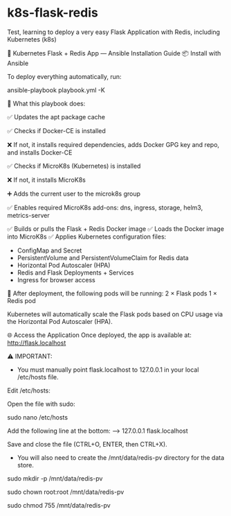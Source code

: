 # k8s-flask-redis
Test, learning to deploy a very easy Flask Application with Redis, including Kubernetes (k8s)

🐳 Kubernetes Flask + Redis App — Ansible Installation Guide
📦 Install with Ansible

To deploy everything automatically, run:

ansible-playbook playbook.yml -K

🔧 What this playbook does:

✅ Updates the apt package cache

✅ Checks if Docker-CE is installed

❌ If not, it installs required dependencies, adds Docker GPG key and repo, and installs Docker-CE

✅ Checks if MicroK8s (Kubernetes) is installed

❌ If not, it installs MicroK8s

➕ Adds the current user to the microk8s group

✅ Enables required MicroK8s add-ons:
dns, ingress, storage, helm3, metrics-server

✅ Builds or pulls the Flask + Redis Docker image
✅ Loads the Docker image into MicroK8s
✅ Applies Kubernetes configuration files:

- ConfigMap and Secret
- PersistentVolume and PersistentVolumeClaim for Redis data
- Horizontal Pod Autoscaler (HPA)
- Redis and Flask Deployments + Services
- Ingress for browser access

🚀 After deployment, the following pods will be running:
2 × Flask pods
1 × Redis pod

Kubernetes will automatically scale the Flask pods based on CPU usage via the Horizontal Pod Autoscaler (HPA).

🌐 Access the Application
Once deployed, the app is available at:
http://flask.localhost

⚠️ IMPORTANT:

- You must manually point flask.localhost to 127.0.0.1 in your local /etc/hosts file.
  
Edit /etc/hosts:

Open the file with sudo:

sudo nano /etc/hosts

Add the following line at the bottom:
--> 127.0.0.1 flask.localhost

Save and close the file (CTRL+O, ENTER, then CTRL+X).

- You will also need to create the /mnt/data/redis-pv directory for the data store.
  
sudo mkdir -p /mnt/data/redis-pv

sudo chown root:root /mnt/data/redis-pv

sudo chmod 755 /mnt/data/redis-pv

